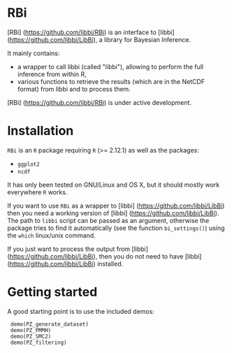 RBi
=============

[RBi] (https://github.com/libbi/RBi) is an interface to [libbi] (https://github.com/libbi/LibBi), a library for Bayesian Inference.

It mainly contains:
- a wrapper to call libbi (called "libbi"), allowing to perform the full inference from within R,
- various functions to retrieve the results (which are in the NetCDF format) from libbi and to process them.

[RBi] (https://github.com/libbi/RBi) is under active development.

Installation
==============

`RBi` is an `R` package requiring `R` (>= 2.12.1) as well as the packages:
- `ggplot2`
- `ncdf`

It has only been tested on GNU/Linux and OS X, but it should mostly work everywhere `R` works.

If you want to use `RBi` as a wrapper to [libbi] (https://github.com/libbi/LibBi) then you need a working version of [libbi] (https://github.com/libbi/LibBi). The path to `libbi` script can be passed as an argument, otherwise the package tries to find it automatically (see the function `bi_settings()`) using the `which` linux/unix command.

If you just want to process the output from [libbi] (https://github.com/libbi/LibBi), then you do not need to have [libbi] (https://github.com/libbi/LibBi) installed.

Getting started
==============

A good starting point is to use the included demos:

```{r}
 demo(PZ_generate_dataset)
 demo(PZ_PMMH)
 demo(PZ_SMC2)
 demo(PZ_filtering)
```

